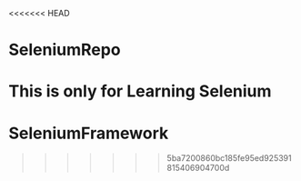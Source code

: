 <<<<<<< HEAD
# SeleniumRepo
This is only for Learning Selenium
=======
# SeleniumFramework
>>>>>>> 5ba7200860bc185fe95ed925391815406904700d
